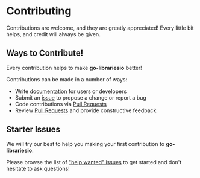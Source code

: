 # Contributing

Contributions are welcome, and they are greatly appreciated! Every
little bit helps, and credit will always be given. 

## Ways to Contribute!

Every contribution helps to make **go-librariesio** better!

Contributions can be made in a number of ways:

- Write [documentation] for users or developers
- Submit an [issue] to propose a change or report a bug
- Code contributions via [Pull Requests]
- Review [Pull Requests] and provide constructive feedback

## Starter Issues

We will try our best to help you making your first contribution to
**go-librariesio**.

Please browse the list of ["help wanted" issues][help wanted] to get started
and don't hesitate to ask questions!


[documentation]: librariesio/doc.go
[issue]: https://github.com/hackebrot/go-librariesio/issues
[Pull Requests]: https://github.com/hackebrot/go-librariesio/pulls
[help wanted]: https://github.com/hackebrot/go-librariesio/issues?q=is%3Aissue+is%3Aopen+label%3A%22help+wanted%22
